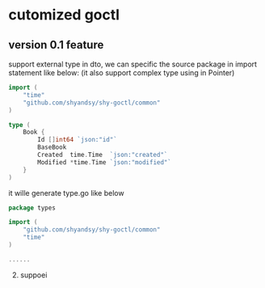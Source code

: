 # cutomized goctl

## version 0.1 feature
support external type in dto, we can specific the source package in import statement like below:
(it also support complex type using in Pointer)

```go
import (
	"time"
    "github.com/shyandsy/shy-goctl/common"
)

type (
    Book {
        Id []int64 `json:"id"`
        BaseBook
        Created  time.Time  `json:"created"`
        Modified *time.Time `json:"modified"`
    }
)
```

it wille generate type.go like below
```go
package types

import (
	"github.com/shyandsy/shy-goctl/common"
	"time"
)

......


```


2. suppoei